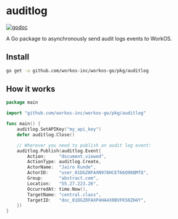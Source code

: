 # auditlog

[![godoc](https://godoc.org/github.com/workos-inc/workos-go/pkg/auditlog?status.svg)](https://godoc.org/github.com/workos-inc/workos-go/pkg/auditlog)

A Go package to asynchronously send audit logs events to WorkOS.

## Install

```sh
go get -u github.com/workos-inc/workos-go/pkg/auditlog
```

## How it works

```go
package main

import "github.com/workos-inc/workos-go/pkg/auditlog"

func main() {
    auditlog.SetAPIKey("my_api_key")
    defer auditlog.Close()

    // Wherever you need to publish an audit log event:
    auditlog.Publish(auditlog.Event{
        Action:     "document.viewed",
        ActionType: auditlog.Create,
        ActorName:  "Jairo Kunde",
        ActorID:    "user_01DGZ0FAXN978HCET66Q98QMTQ",
        Group:      "abstract.com",
        Location:   "55.27.223.26",
        OccurredAt: time.Now(),
        TargetName: "central.class",
        TargetID:   "doc_01DGZ0FAXP4HA4X0BVFKS0ZH4Y",
    })
}
```
